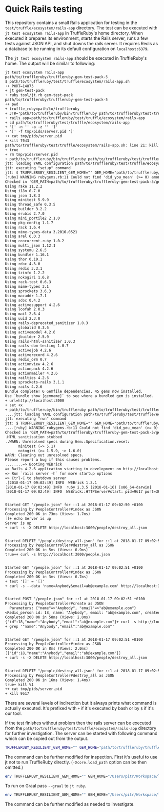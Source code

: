 # Quick Rails testing

This repository contains a small Rails application for testing 
in the `test/truffle/ecosystem/rails-app` directory. 
The test can be executed with `jt test ecosystem rails-app` in TruffleRuby's home directory.
When executed it prepares its environment, starts the Rails server, 
runs a few tests against JSON API, and shut downs the rails server.
It requires Redis as a database to be running in its default configuration on `localhost:6379`.

The `jt test ecosystem rails-app` should be executed in TruffleRuby's home. 
The output will be similar to following: 

```txt
jt test ecosystem rails-app
path/to/truffleruby/truffleruby-gem-test-pack-5
$ path/to/truffleruby/test/truffle/ecosystem/rails-app.sh
++ PORT=14873
+ jt gem-test-pack
+ ruby tool/jt.rb gem-test-pack
path/to/truffleruby/truffleruby-gem-test-pack-5
++ pwd
+ truffle_ruby=path/to/truffleruby
+ JTR='path/to/truffleruby/bin/truffleruby path/to/truffleruby/test/truffleruby-tool/bin/truffleruby-tool'
+ rails_app=path/to/truffleruby/test/truffle/ecosystem/rails-app
+ cd path/to/truffleruby/test/truffle/ecosystem/rails-app
+ '[' -n '' -a -z '' ']'
+ '[' -f tmp/pids/server.pid ']'
++ cat tmp/pids/server.pid
+ kill 7043
path/to/truffleruby/test/truffle/ecosystem/rails-app.sh: line 21: kill: (7043) - No such process
+ true
+ rm tmp/pids/server.pid
+ path/to/truffleruby/bin/truffleruby path/to/truffleruby/test/truffleruby-tool/bin/truffleruby-tool setup --offline
jtt: loading YAML configuration path/to/truffleruby/test/truffle/ecosystem/rails-app/.truffleruby-tool.yaml
jtt: executing "setup" command
jtt: $ TRUFFLERUBY_RESILIENT_GEM_HOME="" GEM_HOME="path/to/truffleruby/truffleruby-gem-test-pack-5/gems" GEM_PATH="path/to/truffleruby/truffleruby-gem-test-pack-5/gems" path/to/truffleruby/bin/truffleruby path/to/truffleruby/truffleruby-gem-test-pack-5/gems/bin/bundle install --local --no-prune
[ruby] WARNING rubygems.rb:11 Could not find 'did_you_mean' (>= 0) among 148 total gem(s)
Checked in 'GEM_PATH=path/to/truffleruby/truffleruby-gem-test-pack-5/gems', execute `gem env` for more information
Using rake 11.2.2
Using i18n 0.7.0
Using json 1.8.3
Using minitest 5.9.0
Using thread_safe 0.3.5
Using builder 3.2.2
Using erubis 2.7.0
Using mini_portile2 2.1.0
Using pkg-config 1.1.7
Using rack 1.6.4
Using mime-types-data 3.2016.0521
Using arel 6.0.3
Using concurrent-ruby 1.0.2
Using multi_json 1.12.1
Using systemu 2.6.5
Using bundler 1.16.1
Using thor 0.19.1
Using rdoc 4.3.0
Using redis 3.3.1
Using tzinfo 1.2.2
Using nokogiri 1.6.8
Using rack-test 0.6.3
Using mime-types 3.1
Using sprockets 3.6.3
Using macaddr 1.7.1
Using sdoc 0.4.2
Using activesupport 4.2.6
Using loofah 2.0.3
Using mail 2.6.4
Using uuid 2.3.8
Using rails-deprecated_sanitizer 1.0.3
Using globalid 0.3.6
Using activemodel 4.2.6
Using jbuilder 2.5.0
Using rails-html-sanitizer 1.0.3
Using rails-dom-testing 1.0.7
Using activejob 4.2.6
Using activerecord 4.2.6
Using redis_orm 0.7
Using actionview 4.2.6
Using actionpack 4.2.6
Using actionmailer 4.2.6
Using railties 4.2.6
Using sprockets-rails 3.1.1
Using rails 4.2.6
Bundle complete! 6 Gemfile dependencies, 45 gems now installed.
Use `bundle show [gemname]` to see where a bundled gem is installed.
+ url=http://localhost:3000
+ set +x
+ path/to/truffleruby/bin/truffleruby path/to/truffleruby/test/truffleruby-tool/bin/truffleruby-tool run --offline -- -S bundle exec bin/rails server
....jtt: loading YAML configuration path/to/truffleruby/test/truffle/ecosystem/rails-app/.truffleruby-tool.yaml
jtt: executing "run" command
jtt: $ TRUFFLERUBY_RESILIENT_GEM_HOME="" GEM_HOME="path/to/truffleruby/truffleruby-gem-test-pack-5/gems" GEM_PATH="path/to/truffleruby/truffleruby-gem-test-pack-5/gems" PATH="path/to/truffleruby/truffleruby-gem-test-pack-5/gems/bin:<snipped>" NO_FORK="true" path/to/truffleruby/bin/truffleruby -J-Xmx2G -J-ea -J-esa -Xcore.load_path\=path/to/truffleruby/src/main/ruby -I path/to/truffleruby/test/truffle/ecosystem/rails-app/.truffleruby-tool_bundle/mocks -r openssl-stubs -r stubs -S bundle exec bin/rails server
....[ruby] WARNING rubygems.rb:11 Could not find 'did_you_mean' (>= 0) among 148 total gem(s)
Checked in 'GEM_PATH=path/to/truffleruby/truffleruby-gem-test-pack-5/gems', execute `gem env` for more information
.HTML sanitization stubbed
..WARN: Unresolved specs during Gem::Specification.reset:
      minitest (~> 5.1)
      nokogiri (>= 1.5.9, ~> 1.6.0)
WARN: Clearing out unresolved specs.
Please report a bug if this causes problems.
........=> Booting WEBrick
=> Rails 4.2.6 application starting in development on http://localhost:3000
=> Run `rails server -h` for more startup options
=> Ctrl-C to shutdown server
.[2018-01-17 09:02:49] INFO  WEBrick 1.3.1
[2018-01-17 09:02:49] INFO  ruby 2.3.5 (2018-01-16) [x86_64-darwin]
[2018-01-17 09:02:49] INFO  WEBrick::HTTPServer#start: pid=9617 port=3000


Started GET "/people.json" for ::1 at 2018-01-17 09:02:50 +0100
Processing by PeopleController#index as JSON
Completed 200 OK in 73ms (Views: 1.7ms)
[]+ echo Server is up
Server is up
+ curl -s -X DELETE http://localhost:3000/people/destroy_all.json


Started DELETE "/people/destroy_all.json" for ::1 at 2018-01-17 09:02:50 +0100
Processing by PeopleController#destroy_all as JSON
Completed 200 OK in 5ms (Views: 0.9ms)
true++ curl -s http://localhost:3000/people.json


Started GET "/people.json" for ::1 at 2018-01-17 09:02:51 +0100
Processing by PeopleController#index as JSON
Completed 200 OK in 3ms (Views: 0.7ms)
+ test '[]' = '[]'
+ curl -s --data 'name=Anybody&email=ab@example.com' http://localhost:3000/people.json


Started POST "/people.json" for ::1 at 2018-01-17 09:02:51 +0100
Processing by PeopleController#create as JSON
  Parameters: {"name"=>"Anybody", "email"=>"ab@example.com"}
<Redis_person id: 18, name: "Anybody", email: "ab@example.com", created_at: 2018-01-17 09:02:51 +0100, modified_at: 2018-01-17 09:02:51 +0100> created
Completed 200 OK in 58ms (Views: 2.0ms)
{"id":18,"name":"Anybody","email":"ab@example.com"}+ curl -s http://localhost:3000/people.json
+ grep '"name":"Anybody","email":"ab@example.com"'


Started GET "/people.json" for ::1 at 2018-01-17 09:02:51 +0100
Processing by PeopleController#index as JSON
Completed 200 OK in 8ms (Views: 2.0ms)
[{"id":18,"name":"Anybody","email":"ab@example.com"}]
+ curl -s -X DELETE http://localhost:3000/people/destroy_all.json


Started DELETE "/people/destroy_all.json" for ::1 at 2018-01-17 09:02:51 +0100
Processing by PeopleController#destroy_all as JSON
Completed 200 OK in 16ms (Views: 1.4ms)
true+ kill %1
++ cat tmp/pids/server.pid
+ kill 9617
```

There are several levels of indirection but it always prints what command is actually 
executed. It's prefixed with `+` if it's executed by bash or by `$` if it's our tool.

If the test finishes without problem then the rails server can be executed from
the `path/to/truffleruby/test/truffle/ecosystem/rails-app` directory for further investigation.
The server can be started with following command which can be copied out from the output.

```bash
TRUFFLERUBY_RESILIENT_GEM_HOME="" GEM_HOME="path/to/truffleruby/truffleruby-gem-test-pack-5/gems" GEM_PATH="path/to/truffleruby/truffleruby-gem-test-pack-5/gems" PATH="path/to/truffleruby/truffleruby-gem-test-pack-5/gems/bin:<snipped>" NO_FORK="true" path/to/truffleruby/bin/truffleruby -J-Xmx2G -J-ea -J-esa -Xcore.load_path\=path/to/truffleruby/src/main/ruby -I path/to/truffleruby/test/truffle/ecosystem/rails-app/.truffleruby-tool_bundle/mocks -r openssl-stubs -r stubs -S bundle exec bin/rails server
```

The command can be further modified for inspection.
First it's useful to use jt not to run TruffleRuby directly. 
(`-Xcore.load_path` option can be then omitted.)

```bash
env TRUFFLERUBY_RESILIENT_GEM_HOME="" GEM_HOME="/Users/pitr/Workspace/labs/truffleruby-ws/truffleruby/truffleruby-gem-test-pack-5/gems" GEM_PATH="/Users/pitr/Workspace/labs/truffleruby-ws/truffleruby/truffleruby-gem-test-pack-5/gems" PATH="path/to/truffleruby/truffleruby-gem-test-pack-5/gems/bin:<snipped>" NO_FORK="true" ../../../../tool/jt.rb ruby -J-Xmx2G -J-ea -J-esa -I /Users/pitr/Workspace/labs/truffleruby-ws/truffleruby/test/truffle/ecosystem/rails-app/.truffleruby-tool_bundle/mocks -r openssl-stubs -r stubs -S bundle exec ./bin/rails server
```

To run on Graal pass `--graal` to `jt ruby`.

```bash
env TRUFFLERUBY_RESILIENT_GEM_HOME="" GEM_HOME="/Users/pitr/Workspace/labs/truffleruby-ws/truffleruby/truffleruby-gem-test-pack-5/gems" GEM_PATH="/Users/pitr/Workspace/labs/truffleruby-ws/truffleruby/truffleruby-gem-test-pack-5/gems" PATH="path/to/truffleruby/truffleruby-gem-test-pack-5/gems/bin:<snipped>" NO_FORK="true" ../../../../tool/jt.rb ruby --graal -J-Xmx2G -J-ea -J-esa -I /Users/pitr/Workspace/labs/truffleruby-ws/truffleruby/test/truffle/ecosystem/rails-app/.truffleruby-tool_bundle/mocks -r openssl-stubs -r stubs -S bundle exec ./bin/rails server
```
 
The command can be further modified as needed to investigate.
